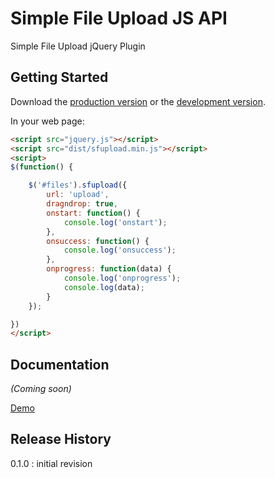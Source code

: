 # Simple File Upload JS API

Simple File Upload jQuery Plugin

## Getting Started
Download the [production version][min] or the [development version][max].

[min]: https://raw.github.com/jfroffice/sfupload/master/dist/sfupload.min.js
[max]: https://raw.github.com/jfroffice/sfupload/master/dist/sfupload.js

In your web page:

```html
<script src="jquery.js"></script>
<script src="dist/sfupload.min.js"></script>
<script>
$(function() {

    $('#files').sfupload({
        url: 'upload',
        dragndrop: true,
        onstart: function() {
            console.log('onstart');
        },
        onsuccess: function() {
            console.log('onsuccess');
        },
        onprogress: function(data) {
            console.log('onprogress');
            console.log(data);
        }
    });

})
</script>
```

## Documentation
_(Coming soon)_

[Demo](http://sfupload.jfroffice.me)

## Release History
0.1.0 : initial revision

